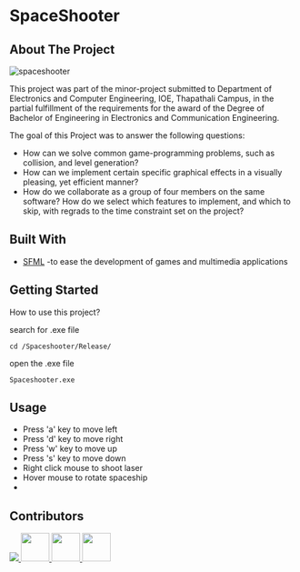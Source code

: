 # SpaceShooter
## About The Project
![spaceshooter](https://github.com/Sudeep-K/SpaceShooter/blob/main/Spaceshooter/spaceshooter.gif)

This project was part of the minor-project submitted to Department of Electronics and Computer Engineering, IOE, Thapathali Campus, in the partial fulfillment of the requirements for the award of the Degree of Bachelor of Engineering in Electronics and Communication Engineering.

The goal of this Project was to answer the following questions:
- How can we solve common game-programming problems, such as collision, and level generation?
- How can we implement certain specific graphical effects in a visually pleasing, yet efficient manner?
- How do we collaborate as a group of four members on the same software? How do we select which features to implement, and which to skip, with regrads to the time constraint set on the project?

## Built With
- [SFML](https://www.sfml-dev.org/documentation/2.5.1/) -to ease the development of games and multimedia applications

## Getting Started
How to use this project?

search for .exe file
```
cd /Spaceshooter/Release/
```

open the .exe file

```
Spaceshooter.exe
```


## Usage

- Press 'a' key to move left
- Press 'd' key to move right
- Press 'w' key to move up
- Press 's' key to move down
- Right click mouse to shoot laser
- Hover mouse to rotate spaceship
- 

## Contributors

<a href="https://github.com/Sudeep-K">
  <img src="https://github.com/Sudeep-K.png?size=50">
</a>
<a href="https://github.com/Pilot-Khadka">
  <img src="https://github.com/Pilot-Khadka.png?size=50" width=50px>
</a>
<a href="https://www.facebook.com/arahanta.pokharel.5">
  <img src="https://scontent.fktm2-2.fna.fbcdn.net/v/t1.6435-1/p320x320/101444076_2703462529930691_6233298504974860288_n.jpg?_nc_cat=100&ccb=1-5&_nc_sid=7206a8&_nc_ohc=UqSitYMQAH8AX_5VDiM&_nc_ht=scontent.fktm2-2.fna&oh=532849dd1a60148ffa18ead00a43102b&oe=619ADE0E" width=50px>
</a>
<a href="https://www.facebook.com/anmol.pant.96">
  <img src="https://scontent.fktm2-2.fna.fbcdn.net/v/t39.30808-1/c159.0.320.320a/p320x320/246192958_1537454416590675_6611961438538411970_n.jpg?_nc_cat=106&ccb=1-5&_nc_sid=7206a8&_nc_ohc=LDzRFvqiY7sAX-rGNxV&_nc_ht=scontent.fktm2-2.fna&oh=a1a0495fd38e4318c933f5a53572edab&oe=6179A963" width=50px>
</a>


